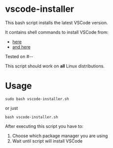 # vscode-installer

This bash script installs the latest VSCode version.

It contains shell commands to install VSCode from:
- [here](https://code.visualstudio.com/docs/setup/linux)
- [and here](https://linuxhint.com/install_visual_studio_code_arch_linux/)

Tested on #--

This script should work on **all** Linux distributions.

# Usage
```
sudo bash vscode-installer.sh
```
or just
```
bash vscode-installer.sh
```
After executing this script you have to:
1. Choose which package manager you are using
2. Wait until script will install VSCode
